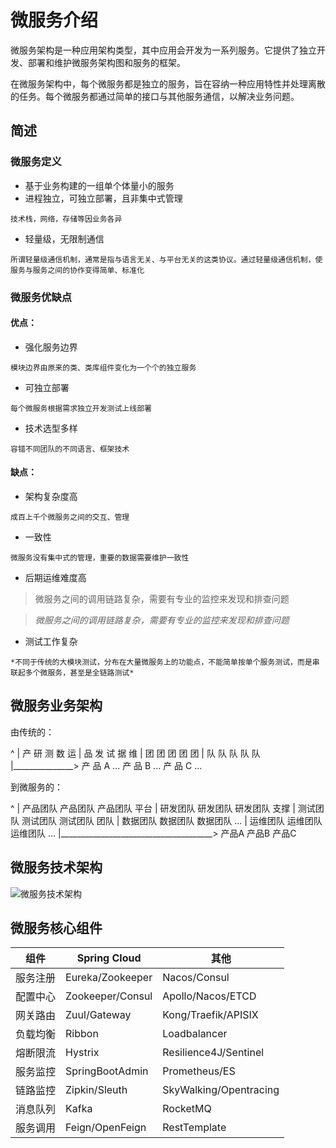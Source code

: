 # 微服务介绍

微服务架构是一种应用架构类型，其中应用会开发为一系列服务。它提供了独立开发、部署和维护微服务架构图和服务的框架。

在微服务架构中，每个微服务都是独立的服务，旨在容纳一种应用特性并处理离散的任务。每个微服务都通过简单的接口与其他服务通信，以解决业务问题。

## 简述

### 微服务定义

* 基于业务构建的一组单个体量小的服务
* 进程独立，可独立部署，且非集中式管理

```
技术栈，网络，存储等因业务各异
```

* 轻量级，无限制通信

```
所谓轻量级通信机制，通常是指与语言无关、与平台无关的这类协议。通过轻量级通信机制，使服务与服务之间的协作变得简单、标准化
```

### 微服务优缺点

#### 优点：

* 强化服务边界

```
模块边界由原来的类、类库组件变化为一个个的独立服务
```

* 可独立部署

```
每个微服务根据需求独立开发测试上线部署
```

* 技术选型多样

```
容错不同团队的不同语言、框架技术
```

#### 缺点：

* 架构复杂度高

```
成百上千个微服务之间的交互、管理
```

* 一致性

```
微服务没有集中式的管理，重要的数据需要维护一致性
```

* 后期运维难度高

> 微服务之间的调用链路复杂，需要有专业的监控来发现和排查问题

> *微服务之间的调用链路复杂，需要有专业的监控来发现和排查问题*

* 测试工作复杂

```
*不同于传统的大模块测试，分布在大量微服务上的功能点，不能简单按单个服务测试，而是串联起多个微服务，甚至是全链路测试*
```


## 微服务业务架构

由传统的：

^
| 产 研 测 数 运
| 品 发 试 据 维
| 团 团 团 团 团
| 队 队 队 队 队
|_______________>
 产  品  A ...
 产  品  B ...
 产  品  C ...

到微服务的：

^
| 产品团队  产品团队  产品团队    平台
| 研发团队  研发团队  研发团队    支撑
| 测试团队  测试团队  测试团队    团队
| 数据团队  数据团队  数据团队    ...
| 运维团队  运维团队  运维团队    ...
|______________________________________>
  产品A      产品B     产品C

## 微服务技术架构

![微服务技术架构](http://...)



## 微服务核心组件

|  组件   | Spring Cloud | 其他 |
|  ----  | ----  | ---- |
| 服务注册  | Eureka/Zookeeper | Nacos/Consul |
| 配置中心  | Zookeeper/Consul | Apollo/Nacos/ETCD |
| 网关路由  | Zuul/Gateway | Kong/Traefik/APISIX |
| 负载均衡  | Ribbon | Loadbalancer |
| 熔断限流  | Hystrix | Resilience4J/Sentinel |
| 服务监控  | SpringBootAdmin | Prometheus/ES |
| 链路监控  | Zipkin/Sleuth | SkyWalking/Opentracing |
| 消息队列  | Kafka | RocketMQ |
| 服务调用  | Feign/OpenFeign | RestTemplate |

